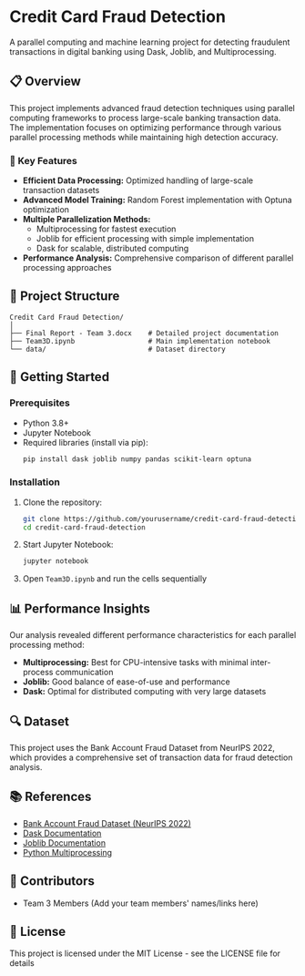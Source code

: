 # Credit Card Fraud Detection

A parallel computing and machine learning project for detecting fraudulent transactions in digital banking using Dask, Joblib, and Multiprocessing.

## 📋 Overview

This project implements advanced fraud detection techniques using parallel computing frameworks to process large-scale banking transaction data. The implementation focuses on optimizing performance through various parallel processing methods while maintaining high detection accuracy.

### 🔑 Key Features

- **Efficient Data Processing:** Optimized handling of large-scale transaction datasets
- **Advanced Model Training:** Random Forest implementation with Optuna optimization
- **Multiple Parallelization Methods:**
  - Multiprocessing for fastest execution
  - Joblib for efficient processing with simple implementation
  - Dask for scalable, distributed computing
- **Performance Analysis:** Comprehensive comparison of different parallel processing approaches

## 📂 Project Structure

```
Credit Card Fraud Detection/
│
├── Final Report - Team 3.docx    # Detailed project documentation
├── Team3D.ipynb                  # Main implementation notebook
└── data/                         # Dataset directory
```

## 🚀 Getting Started

### Prerequisites

- Python 3.8+
- Jupyter Notebook
- Required libraries (install via pip):
  ```bash
  pip install dask joblib numpy pandas scikit-learn optuna
  ```

### Installation

1. Clone the repository:
   ```bash
   git clone https://github.com/yourusername/credit-card-fraud-detection.git
   cd credit-card-fraud-detection
   ```

2. Start Jupyter Notebook:
   ```bash
   jupyter notebook
   ```

3. Open `Team3D.ipynb` and run the cells sequentially

## 📊 Performance Insights

Our analysis revealed different performance characteristics for each parallel processing method:

- **Multiprocessing:** Best for CPU-intensive tasks with minimal inter-process communication
- **Joblib:** Good balance of ease-of-use and performance
- **Dask:** Optimal for distributed computing with very large datasets

## 🔍 Dataset

This project uses the Bank Account Fraud Dataset from NeurIPS 2022, which provides a comprehensive set of transaction data for fraud detection analysis.

## 📚 References

- [Bank Account Fraud Dataset (NeurIPS 2022)](https://neurips.cc/Conferences/2022)
- [Dask Documentation](https://docs.dask.org/)
- [Joblib Documentation](https://joblib.readthedocs.io/)
- [Python Multiprocessing](https://docs.python.org/3/library/multiprocessing.html)

## 👥 Contributors

- Team 3 Members (Add your team members' names/links here)

## 📄 License

This project is licensed under the MIT License - see the LICENSE file for details
